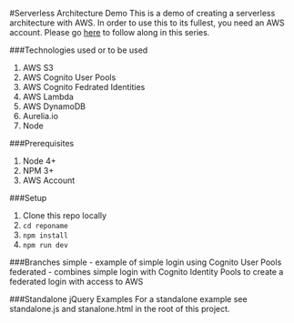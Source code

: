 #Serverless Architecture Demo
This is a demo of creating a serverless architecture with AWS. In order 
to use this to its fullest, you need an AWS account. Please go [here](http://blog.rackspace.com/part-1-building-server-less-architecture-aws/) 
to follow along in this series.

###Technologies used or to be used
1. AWS S3
2. AWS Cognito User Pools
3. AWS Cognito Fedrated Identities
4. AWS Lambda
5. AWS DynamoDB
6. Aurelia.io
7. Node

###Prerequisites
1. Node 4+
2. NPM 3+
3. AWS Account

###Setup
1. Clone this repo locally
2. `cd reponame`
3. `npm install`
4. `npm run dev`

###Branches
simple - example of simple login using Cognito User Pools
federated - combines simple login with Cognito Identity Pools to create a federated login with access to AWS

###Standalone jQuery Examples
For a standalone example see standalone.js and stanalone.html in the root of this project.
